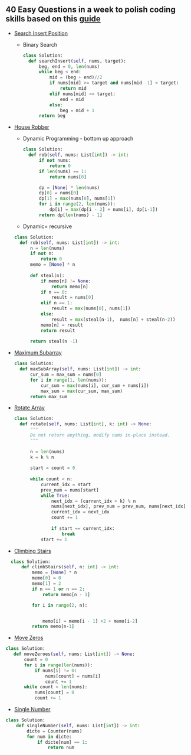 ## 40 Easy Questions in a week to polish coding skills based on this [guide](https://learntocodetogether.com/top-150-leetcodes-best-practice-problems/)


- [Search Insert Position](https://leetcode.com/problems/search-insert-position/submissions/)
  - Binary Search
    ```python
    class Solution:
      def searchInsert(self, nums, target):
          beg, end = 0, len(nums)
          while beg < end:
              mid = (beg + end)//2
              if nums[mid] >= target and nums[mid -1] < target:
                  return mid
              elif nums[mid] >= target:
                  end = mid
              else:
                  beg = mid + 1
          return beg
      ```

- [House Robber](https://leetcode.com/problems/house-robber/)
  - Dynamic Programming - bottom up approach
    ```python
    class Solution:
      def rob(self, nums: List[int]) -> int:
          if not nums:
              return 0
          if len(nums) == 1:
              return nums[0]

          dp = [None] * len(nums)
          dp[0] = nums[0]
          dp[1] = max(nums[0], nums[1])
          for i in range(2, len(nums)):
              dp[i] = max(dp[i - 2] + nums[i], dp[i-1])
          return dp[len(nums) - 1]
      ```
      
  - Dynamic= recursive
  
  ```python
  class Solution:
    def rob(self, nums: List[int]) -> int:  
        n = len(nums)
        if not n:
            return 0
        memo = [None] * n
        
        def steal(n):
            if memo[n] != None:
                return memo[n]
            if n == 0:
                result = nums[0]
            elif n == 1:
                result = max(nums[0], nums[1])
            else:
                result = max(steal(n-1),  nums[n] + steal(n-2))
            memo[n] = result
            return result
        
        return steal(n -1)
    ```
    
    
- [Maximum Subarray](https://leetcode.com/problems/maximum-subarray/submissions/)
  ```python
  class Solution:
    def maxSubArray(self, nums: List[int]) -> int:
        cur_sum = max_sum = nums[0]
        for i in range(1, len(nums)):
            cur_sum = max(nums[i], cur_sum + nums[i])
            max_sum = max(cur_sum, max_sum)
        return max_sum
   ```
   
   
- [Rotate Array](https://leetcode.com/problems/rotate-array/submissions/)
  ```python
  class Solution:
    def rotate(self, nums: List[int], k: int) -> None:
        """
        Do not return anything, modify nums in-place instead.
        """
        
        n = len(nums)
        k = k % n
        
        start = count = 0
        
        while count < n:
            current_idx = start
            prev_num = nums[start]
            while True:
                next_idx = (current_idx + k) % n
                nums[next_idx], prev_num = prev_num, nums[next_idx]
                current_idx = next_idx
                count += 1
                
                if start == current_idx:
                    break
            start += 1
     ```

- [Climbing Stairs](https://leetcode.com/problems/climbing-stairs/)
```python
  class Solution:
      def climbStairs(self, n: int) -> int:
          memo = [None] * n
          memo[0] = 0
          memo[1] = 2
          if n == 1 or n == 2:
              return memo[n - 1]

          for i in range(2, n):


              memo[i] = memo[i - 1] +2 + memo[i-2] 
          return memo[n-1]
 ```
 
 - [Move Zeros](https://leetcode.com/problems/move-zeroes/submissions/)
 ```python
 class Solution:
    def moveZeroes(self, nums: List[int]) -> None:
        count = 0
        for i in range(len(nums)):
            if nums[i] != 0:
                nums[count] = nums[i]
                count += 1
        while count < len(nums):
            nums[count] = 0
            count += 1
  ```
  
  
  - [Single Number](https://leetcode.com/problems/single-number/)

```python
class Solution:
    def singleNumber(self, nums: List[int]) -> int:
        dicte = Counter(nums)
        for num in dicte:
            if dicte[num] == 1:
                return num
```
